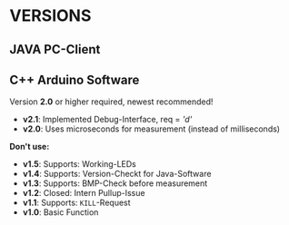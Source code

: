 # VERSIONS

## JAVA PC-Client

## C++ Arduino Software
  Version **2.0** or higher required, newest recommended!  

  * **v2.1**: Implemented Debug-Interface, req = *'d'*  
  * **v2.0**: Uses microseconds for measurement (instead of milliseconds)  

  **Don't use:**  
  * **v1.5**: Supports: Working-LEDs
  * **v1.4**: Supports: Version-Checkt for Java-Software
  * **v1.3**: Supports: BMP-Check before measurement
  * **v1.2**: Closed: Intern Pullup-Issue  
  * **v1.1**: Supports: `KILL`-Request  
  * **v1.0**: Basic Function  
  
